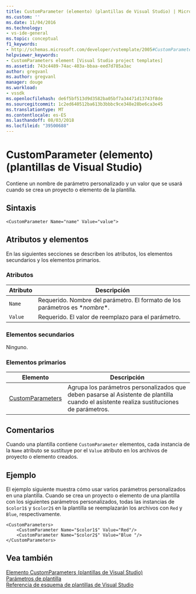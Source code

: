 ```yaml
---
title: CustomParameter (elemento) (plantillas de Visual Studio) | Microsoft Docs
ms.custom: ''
ms.date: 11/04/2016
ms.technology:
- vs-ide-general
ms.topic: conceptual
f1_keywords:
- http://schemas.microsoft.com/developer/vstemplate/2005#CustomParameter
helpviewer_keywords:
- CustomParameters element [Visual Studio project templates]
ms.assetid: 743c4489-74ac-403a-bbaa-eed7d785a3ac
author: gregvanl
ms.author: gregvanl
manager: douge
ms.workload:
- vssdk
ms.openlocfilehash: de6f5bf513d9d3582ba05bf7a34471d13743f8de
ms.sourcegitcommit: 1c2ed640512ba613b3bbbc9ce348e28be6ca3e45
ms.translationtype: MT
ms.contentlocale: es-ES
ms.lasthandoff: 08/03/2018
ms.locfileid: "39500688"
---
```

# <a name="customparameter-element-visual-studio-templates"></a>CustomParameter (elemento) (plantillas de Visual Studio)
Contiene un nombre de parámetro personalizado y un valor que se usará cuando se crea un proyecto o elemento de la plantilla.  
  
## <a name="syntax"></a>Sintaxis  
  
```  
<CustomParameter Name="name" Value="value">  
```  
  
## <a name="attributes-and-elements"></a>Atributos y elementos  
 En las siguientes secciones se describen los atributos, los elementos secundarios y los elementos primarios.  
  
### <a name="attributes"></a>Atributos  
  
|Atributo|Descripción|  
|---------------|-----------------|  
|`Name`|Requerido. Nombre del parámetro. El formato de los parámetros es $*nombre*$.|  
|`Value`|Requerido. El valor de reemplazo para el parámetro.|  
  
### <a name="child-elements"></a>Elementos secundarios  
 Ninguno.  
  
### <a name="parent-elements"></a>Elementos primarios  
  
|Elemento|Descripción|  
|-------------|-----------------|  
|[CustomParameters](../extensibility/customparameters-element-visual-studio-templates.md)|Agrupa los parámetros personalizados que deben pasarse al Asistente de plantilla cuando el asistente realiza sustituciones de parámetros.|  
  
## <a name="remarks"></a>Comentarios  
 Cuando una plantilla contiene `CustomParameter` elementos, cada instancia de la `Name` atributo se sustituye por el `Value` atributo en los archivos de proyecto o elemento creados.  
  
## <a name="example"></a>Ejemplo  
 El ejemplo siguiente muestra cómo usar varios parámetros personalizados en una plantilla. Cuando se crea un proyecto o elemento de una plantilla con los siguientes parámetros personalizados, todas las instancias de `$color1$` y `$color2$` en la plantilla se reemplazarán los archivos con `Red` y `Blue`, respectivamente.  
  
```  
<CustomParameters>  
    <CustomParameter Name="$color1$" Value="Red"/>  
    <CustomParameter Name="$color2$" Value="Blue "/>  
</CustomParameters>  
```  
  
## <a name="see-also"></a>Vea también  
 [Elemento CustomParameters (plantillas de Visual Studio)](../extensibility/customparameters-element-visual-studio-templates.md)   
 [Parámetros de plantilla](../ide/template-parameters.md)   
 [Referencia de esquema de plantillas de Visual Studio](../extensibility/visual-studio-template-schema-reference.md)